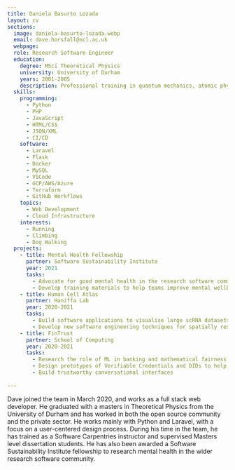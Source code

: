 ```yaml
---
title: Daniela Basurto Lozada
layout: cv
sections:
  image: daniela-basurto-lozada.webp
  email: dave.horsfall@ncl.ac.uk
  webpage: 
  role: Research Software Engineer
  education:
    degree: MSci Theoretical Physics
    university: University of Durham
    years: 2001-2005
    description: Professional training in quantum mechanics, atomic physics and computer programming.
  skills:
    programming:
      - Python
      - PHP
      - JavaScript
      - HTML/CSS
      - JSON/XML
      - CI/CD
    software:
      - Laravel
      - Flask
      - Docker
      - MySQL
      - VSCode
      - GCP/AWS/Azure
      - Terraform
      - GitHub Workflows
    topics:
      - Web Development
      - Cloud Infrastructure
    interests:
      - Running
      - Climbing
      - Dog Walking
  projects:
    - title: Mental Health Fellowship
      partner: Software Sustainability Institute
      year: 2021
      tasks:
        - Advocate for good mental health in the research software community
        - Develop training materials to help teams improve mental wellbeing at work  
    - title: Human Cell Atlas
      partner: Haniffa Lab
      year: 2020-2021
      tasks:
        - Build software applications to visualise large scRNA datasets
        - Develop new software engineering techniques for spatially resolved transcriptomics
    - title: FinTrust
      partner: School of Computing
      year: 2020-2021
      tasks:
        - Research the role of ML in banking and mathematical fairness in algorithms
        - Design prototypes of Verifiable Credentials and DIDs to help financially excluded
        - Build trustworthy conversational interfaces
    
---
```

Dave joined the team in March 2020, and works as a full stack web developer. He graduated with a masters in Theoretical Physics from the University of Durham and has worked in both the open source community and the private sector. He works mainly with Python and Laravel, with a focus on a user-centered design process. During his time in the team, he has trained as a Software Carpentries instructor and supervised Masters level dissertation students. He has also been awarded a Software Sustainability Institute fellowship to research mental health in the wider research software community.